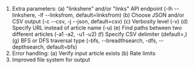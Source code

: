 1. Extra parameters:
    (a) "linkshere" and/or "links" API endpoint (-lh --linkshere, -lf --linksfrom, default=linksfrom)
    (b) Choose JSON and/or CSV output (-c --csv, -j --json, default=csv)
    (c) Verbosity level (-v)
    (d) Specify URL instead of article name (-u)
    (e) Find paths between two different articles (-a1 -a2, -u1 -u2)
    (f) Specify CSV delimiter (default=,)
    (g) BFS or DFS traversal type (-bfs, --breadthsearch, -dfs, --depthsearch, default=bfs)
2. Error handling:
    (a) Verify input article exists
    (b) Rate limits
3. Improved file system for output
